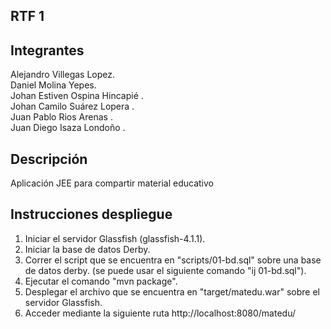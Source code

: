 ## RTF 1



## Integrantes
Alejandro Villegas Lopez.<br />
Daniel Molina Yepes.<br />
Johan Estiven Ospina Hincapié .<br />
Johan Camilo Suárez Lopera .<br />
Juan Pablo Rios Arenas .<br />
Juan Diego Isaza Londoño .<br />

## Descripción
Aplicación JEE para compartir material educativo

## Instrucciones despliegue
1. Iniciar el servidor Glassfish (glassfish-4.1.1).
2. Iniciar la base de datos Derby.
2. Correr el script que se encuentra en "scripts/01-bd.sql" sobre una base de datos derby. (se puede usar el siguiente comando "ij 01-bd.sql").
3. Ejecutar el comando "mvn package".
4. Desplegar el archivo que se encuentra en "target/matedu.war" sobre el servidor Glassfish.
5. Acceder mediante la siguiente ruta  http://localhost:8080/matedu/


